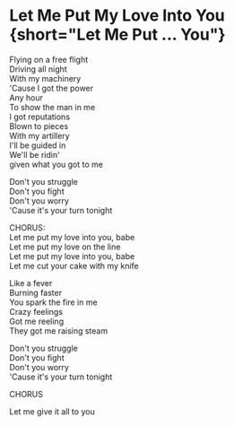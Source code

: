 # Let Me Put My Love Into You  {short="Let Me Put ... You"}  

Flying on a free flight  
Driving all night  
With my machinery  
'Cause I got the power  
Any hour  
To show the man in me  
I got reputations  
Blown to pieces  
With my artillery  
I'll be guided in  
We'll be ridin'  
given what you got to me  
  
Don't you struggle  
Don't you fight  
Don't you worry  
'Cause it's your turn tonight  
  
CHORUS:  
Let me put my love into you, babe  
Let me put my love on the line  
Let me put my love into you, babe  
Let me cut your cake with my knife  
  
Like a fever  
Burning faster  
You spark the fire in me  
Crazy feelings  
Got me reeling  
They got me raising steam  
  
Don't you struggle  
Don't you fight  
Don't you worry  
'Cause it's your turn tonight  
  
CHORUS  
  
Let me give it all to you  
